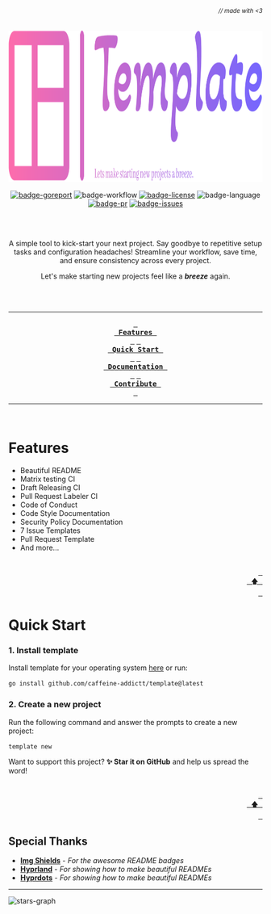 ###### _<div align="right"><sub>// made with <3</sub></div>_

<div align="center">

<!-- Project Banner -->

<a href="https://github.com/caffeine-addictt/template">
  <img src="https://github.com/caffeine-addictt/template/blob/main/assets/transparent-logo.svg" width="750" height="300" alt="">
</a>

<br>

<!-- Badges -->

[![badge-goreport]][goreport-url]
![badge-workflow]
[![badge-license]][license]
![badge-language]
[![badge-pr]][prs]
[![badge-issues]][issues]

<br><br>

<!-- Description -->

A simple tool to kick-start your next project.
Say goodbye to repetitive setup tasks and configuration headaches!
Streamline your workflow, save time, and ensure consistency across every project.

Let's make starting new projects feel like a **_breeze_** again.

<br><br>

---

<!-- TOC -->

**[<kbd> <br> Features <br> </kbd>](#features)**
**[<kbd> <br> Quick Start <br> </kbd>](#quick-start)**
**[<kbd> <br> Documentation <br> </kbd>][docs-url]**
**[<kbd> <br> Contribute <br> </kbd>][contribute]**

---

<br>

</div>

# Features

- Beautiful README
- Matrix testing CI
- Draft Releasing CI
- Pull Request Labeler CI
- Code of Conduct
- Code Style Documentation
- Security Policy Documentation
- 7 Issue Templates
- Pull Request Template
- And more...

<div align="right">
  <br>
  <a href="#-made-with-3"><kbd> <br> 🡅 <br> </kbd></a>
</div>

# Quick Start

### 1. Install template

Install template for your operating system [here][docs-url] or run:

```sh
go install github.com/caffeine-addictt/template@latest
```

### 2. Create a new project

Run the following command and answer the prompts to create a new project:

```sh
template new
```

Want to support this project? **✨ Star it on GitHub** and help us spread the word!

<div align="right">
  <br>
  <a href="#-made-with-3"><kbd> <br> 🡅 <br> </kbd></a>
</div>

## Special Thanks

- **[Img Shields][img-shields]** - _For the awesome README badges_
- **[Hyprland][hyprland]** - _For showing how to make beautiful READMEs_
- **[Hyprdots][hyprdots]** - _For showing how to make beautiful READMEs_

---

![stars-graph]

<!-- MARKDOWN LINKS & IMAGES -->
<!-- https://www.markdownguide.org/basic-syntax/#reference-style-links -->

[stars-graph]: https://starchart.cc/caffeine-addictt/template.svg?variant=adaptive
[prs]: https://github.com/caffeine-addictt/template/pulls
[issues]: https://github.com/caffeine-addictt/template/issues
[license]: https://github.com/caffeine-addictt/template/blob/main/LICENSE

<!---------------- {{Links}} ---------------->

[docs-url]: https://github.com/caffeine-addictt/template/blob/main/docs/README.md
[goreport-url]: https://goreportcard.com/report/github.com/caffeine-addictt/template
[contribute]: https://github.com/caffeine-addictt/template/blob/main/CONTRIBUTING.md

<!---------------- {{Thanks}} ---------------->

[hyprland]: https://github.com/hyprwm/Hyprland
[hyprdots]: https://github.com/prasanthrangan/hyprdots
[img-shields]: https://shields.io

<!---------------- {{Badges}} ---------------->

[badge-workflow]: https://github.com/caffeine-addictt/template/actions/workflows/test-worker.yml/badge.svg
[badge-issues]: https://img.shields.io/github/issues/caffeine-addictt/template
[badge-pr]: https://img.shields.io/github/issues-pr/caffeine-addictt/template
[badge-language]: https://img.shields.io/github/languages/top/caffeine-addictt/template
[badge-license]: https://img.shields.io/github/license/caffeine-addictt/template
[badge-goreport]: https://goreportcard.com/badge/github.com/caffeine-addictt/template

